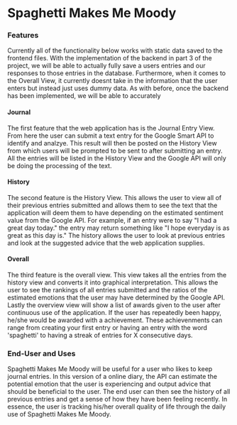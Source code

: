 # Spaghetti Makes Me Moody
### Features
Currently all of the functionality below works with static data saved to the frontend files. With the implementation of the backend in part 3 of the project, we will be able to actually fully save a users entries and our responses to those entries in the database. Furthermore, when it comes to the Overall View, it currently doesnt take in the information that the user enters but instead just uses dummy data. As with before, once the backend has been implemented, we will be able to accurately  

#### Journal
The first feature that the web application has is the Journal Entry View. From here the user can submit a text entry for the Google Smart API to identify and analzye. This result will then be posted on the History View from which users will be prompted to be sent to after submitting an entry. All the entries will be listed in the History View and the Google API will only be doing the processing of the text. 

#### History
The second feature is the History View. This allows the user to view all of their previous entries submitted and allows them to see the text that the application will deem them to have depending on the estimated sentiment value from the Google API. For example, if an entry were to say "I had a great day today." the entry may return something like "I hope everyday is as great as this day is." The history allows the user to look at previous entries and look at the suggested advice that the web application supplies.

#### Overall
The third feature is the overall view. This view takes all the entries from the history view and converts it into graphical interpretation. This allows the user to see the rankings of all entries submitted and the ratios of the estimated emotions that the user may have determined by the Google API. Lastly the overview view will show a list of awards given to the user after continuous use of the application. If the user has repeatedly been happy, he/she would be awarded with a achievement. These achievenments can range from creating your first entry or having an entry with the word 'spaghetti' to having a streak of entries for X consecutive days.  

### End-User and Uses
Spaghetti Makes Me Moody will be useful for a user who likes to keep journal entries. In this version of a online diary, the API can estimate the potential emotion that the user is experiencing and output advice that should be beneficial to the user. The end user can then see the history of all previous entries and get a sense of how they have been feeling recently. In essence, the user is tracking his/her overall quality of life through the daily use of Spaghetti Makes Me Moody. 
